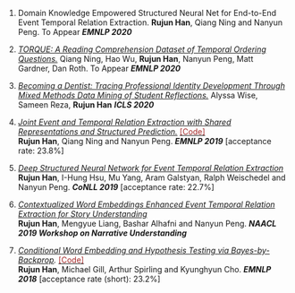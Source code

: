 1. Domain Knowledge Empowered Structured Neural Net for End-to-End Event Temporal Relation Extraction. **Rujun Han**, Qiang Ning and Nanyun Peng. To Appear _**EMNLP 2020**_ <br/>

2. _[TORQUE: A Reading Comprehension Dataset of Temporal Ordering Questions.](https://arxiv.org/abs/2005.00242)_ Qiang Ning, Hao Wu, **Rujun Han**, Nanyun Peng, Matt Gardner, Dan Roth. To Appear _**EMNLP 2020**_ <br/>

3. _[Becoming a Dentist: Tracing Professional Identity Development Through Mixed Methods Data Mining of Student Reflections.](https://repository.isls.org/handle/1/6650)_ Alyssa Wise, Sameen Reza, **Rujun Han** _**ICLS 2020**_ <br/>

4. _[Joint Event and Temporal Relation Extraction with Shared Representations and Structured Prediction.](https://www.aclweb.org/anthology/D19-1041)_ [<span style="color:brown;">[Code]</span>](https://github.com/rujunhan/EMNLP-2019) <br/> 
**Rujun Han**, Qiang Ning and Nanyun Peng. _**EMNLP 2019**_ [acceptance rate: 23.8%] <br/>

5. _[Deep Structured Neural Network for Event Temporal Relation Extraction](https://www.aclweb.org/anthology/K19-1062)_ <br/>
**Rujun Han**, I-Hung Hsu, Mu Yang, Aram Galstyan, Ralph Weischedel and Nanyun Peng. _**CoNLL 2019**_ [acceptance rate: 22.7%]<br/>

6. _[Contextualized Word Embeddings Enhanced Event Temporal Relation Extraction for Story Understanding](https://arxiv.org/abs/1904.11942)_ <br/>
**Rujun Han**, Mengyue Liang, Bashar Alhafni and Nanyun Peng. _**NAACL 2019 Workshop on Narrative Understanding**_ <br/>

7. _[Conditional Word Embedding and Hypothesis Testing via Bayes-by-Backprop](http://aclweb.org/anthology/D18-1527)._ [<span style="color:brown;">[Code]</span>](https://github.com/rujunhan/ConditionalEmbeddings) <br/>
**Rujun Han**, Michael Gill, Arthur Spirling and Kyunghyun Cho. _**EMNLP 2018**_ [acceptance rate (short): 23.2%] <br/>
